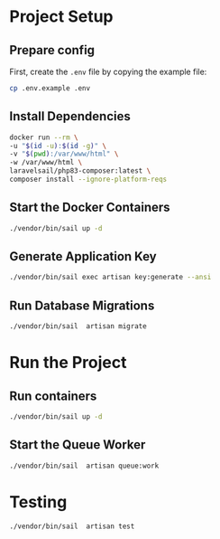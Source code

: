 # Project Setup

## Prepare config

First, create the `.env` file by copying the example file:

```bash
cp .env.example .env
```

## Install Dependencies

```bash
docker run --rm \
-u "$(id -u):$(id -g)" \
-v "$(pwd):/var/www/html" \
-w /var/www/html \
laravelsail/php83-composer:latest \
composer install --ignore-platform-reqs
```

## Start the Docker Containers

```bash
./vendor/bin/sail up -d
```

## Generate Application Key

```bash
./vendor/bin/sail exec artisan key:generate --ansi
```

## Run Database Migrations

```bash
./vendor/bin/sail  artisan migrate
```

# Run the Project

## Run containers

```bash
./vendor/bin/sail up -d
```

## Start the Queue Worker

```bash
./vendor/bin/sail  artisan queue:work
```

# Testing

```bash
./vendor/bin/sail  artisan test
```
